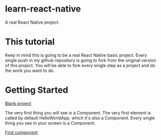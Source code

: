 # learn-react-native
A real React Native project.

# This tutorial

Keep in mind this is going to be a real React Native basic project. Every single push in my github repository is going to fork from the original version of this project. You will be able to fork every single step as a project and do the work you want to do. 

# Getting Started
[Blank project](https://github.com/ericxlive/learn-react-native/tree/start)

The very first thing you will see is a Component. The very first element is called by default HelloWorldApp, which it's also a Component. Every single thing you see in your screen is a Component.

[First component](#)
